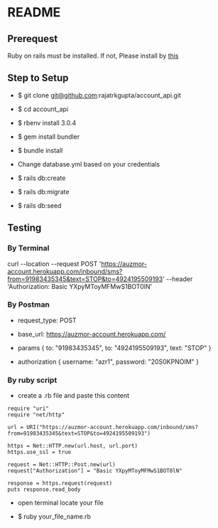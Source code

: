 # README


## Prerequest

Ruby on rails must be installed. If not, Please install by [this](https://gorails.com/setup/ubuntu/20.04)

## Step to Setup

* $ git clone git@github.com:rajatrkgupta/account_api.git

* $ cd account_api

* $ rbenv install 3.0.4

* $ gem install bundler

* $ bundle install

* Change database.yml based on your credentials

* $ rails db:create

* $ rails db:migrate

* $ rails db:seed

## Testing

### By Terminal

curl --location --request POST 'https://auzmor-account.herokuapp.com/inbound/sms?from=91983435345&text=STOP&to=4924195509193' --header 'Authorization: Basic YXpyMToyMFMwS1BOT0lN'

### By Postman

* request_type: POST

* base_url: https://auzmor-account.herokuapp.com/

* params { to: "91983435345", to: "4924195509193", text: "STOP" }

* authorization { username: "azr1", password: "20S0KPNOIM" }

### By ruby script

* create a .rb file and paste this content
```
require "uri"
require "net/http"

url = URI("https://auzmor-account.herokuapp.com/inbound/sms?from=91983435345&text=STOP&to=4924195509193")

https = Net::HTTP.new(url.host, url.port)
https.use_ssl = true

request = Net::HTTP::Post.new(url)
request["Authorization"] = "Basic YXpyMToyMFMwS1BOT0lN"

response = https.request(request)
puts response.read_body
```
* open terminal locate your file

* $ ruby your_file_name.rb
